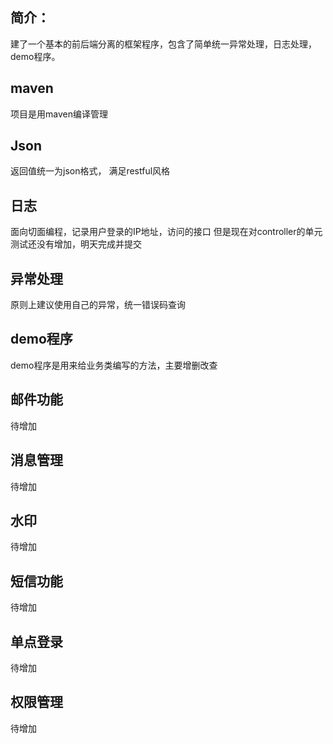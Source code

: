 ## 简介：
建了一个基本的前后端分离的框架程序，包含了简单统一异常处理，日志处理，demo程序。

## maven
项目是用maven编译管理

## Json
返回值统一为json格式， 满足restful风格

## 日志
面向切面编程，记录用户登录的IP地址，访问的接口 但是现在对controller的单元测试还没有增加，明天完成并提交

## 异常处理
原则上建议使用自己的异常，统一错误码查询

## demo程序
demo程序是用来给业务类编写的方法，主要增删改查

## 邮件功能
待增加

## 消息管理
待增加

## 水印
待增加

## 短信功能
待增加

## 单点登录
待增加

## 权限管理
待增加
